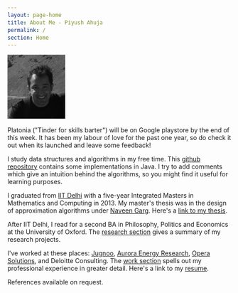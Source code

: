 ```yaml
---
layout: page-home
title: About Me - Piyush Ahuja
permalink: /
section: Home
---
```


<img class='inset right' src='/1.jpg' title='Piyush Ahuja' width='130px' />  

Platonia ("Tinder for skills barter") will be on Google playstore by the end of this week. It has been my labour of love for the past one year, so do check it out when its launched and leave some feedback!


I study data structures and algorithms in my free time. This [github repository](https://github.com/piyushahuja/data-structures-and-algorithms) contains some implementations in Java. I try to add comments which give an intuition behind the algorithms, so you might find it useful for learning purposes. 


I graduated from [IIT Delhi](https://en.wikipedia.org/wiki/Indian_Institute_of_Technology_Delhi) with a five-year Integrated Masters in Mathematics and Computing in 2013. My master's thesis was in the design of approximation algorithms under [Naveen Garg](https://en.wikipedia.org/wiki/Naveen_Garg). Here's a [link to my thesis][thesis]. 

After IIT Delhi, I read for a second BA in Philosophy, Politics and Economics at the University of Oxford. The [research section](/research)  gives a summary of my research projects.


I've worked at these places: [Jugnoo](https://www.jugnoo.in/), [Aurora Energy Research](https://www.auroraer.com/), [Opera Solutions](https://www.operasolutions.com/), and Deloitte Consulting. The [work section](/work)  spells out my professional experience in greater detail.  Here's a link to my [resume][resumeFile].

References available on request.



[resumeFile]: ../files/piyush_resume.pdf 
[thesis]: ../files/research/thesis.pdf
